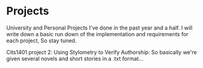 # Projects
University and Personal Projects I've done in the past year and a half. I will write down a basic run down of the implementation and requirements for each project, So stay tuned.

Cits1401 project 2:  Using Stylometry to Verify Authorship:
 So basically we're given several novels and short stories in a .txt format...
